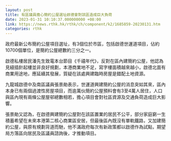 ```yaml
---
layout: post
title: 有區議員擔心簡約公屋選址啟德會對該區造成巨大負荷
date: 2023-01-31 10:10:37.000000000 +08:00
link: https://news.rthk.hk/rthk/ch/component/k2/1685859-20230131.htm
categories: rthk
---
```


政府最新公布簡約公屋項目選址，有3個位於巿區，包括啟德世運道項目，佔約10700個單位，是簡約公屋總數約三分之一。

啟德私樓居民潘先生致電本台節目《千禧年代》，反對在區內建簡約公屋，他認為見縫插針起樓並非良好規劃，本港商業地不足，寫字樓面積越來越小，啟德北面有商業用途地，應延續其發展，質疑在該處興建臨時房屋是錯配土地資源。 

九龍城啟德中及南區議員張景勛表示，世運道興建簡約公屋的消息突如其來，區內本身已有兩個過渡性房屋項目，而逾萬伙簡約公屋預料會有3至4萬人居住，人口與區內現有兩條公屋屋邨總數相若，擔心項目會對社區資源及交通負荷造成巨大影響。

張景勛又認為，在啟德興建簡約公屋對在該區置業的居民不公平，部分家庭窮一生積蓄希望在未來本港第二核心商業區安居，但最後區內既沒有單軌鐵路，又加建簡約公屋，與原有規劃背道而馳，他不滿政府每次有新政策都以啟德作為試點，期望局方落區向居民及區議員諮詢後，才推動項目。
